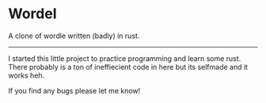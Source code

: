 # Wordel
A clone of wordle written (badly) in rust.

------------------------------------------

I started this little project to practice programming and learn some rust. There probably is a ton of ineffiecient code in here but its selfmade and it works heh.

If you find any bugs please let me know!
